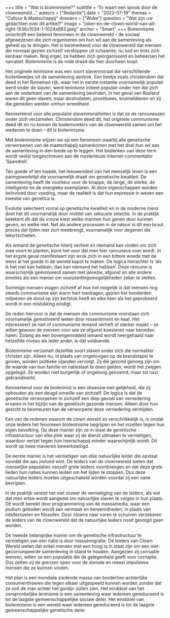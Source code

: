 +++
title = "Wat is bioleninisme?"
subtitle = "Er waart een spook door de clownwereld..."
auteurs = ["Redactie"]
date = "2022-07-19"
themas = "Cultuur & Maatschappij"
dossiers = ["Woke"]
question = "Wat zijn uw gedachten over dit artikel?"
image = "joker-en-de-clown-world-van-alt-right-1536x1024-1-1024x683.jpeg"
anchor = "Smart"
+++
Bioleninisme omschrijft een bekend fenomeen in de clownwereld – de sociaal afgewezenen die zich organiseren om hun wil aan de samenleving als geheel op te dringen. Het is kenmerkend voor de clownwereld dat mensen die normaal gezien zichzelf verstoppen uit schaamte, nu luid en trots zich kenbaar maken. Nog erger, ze hebben zich georganiseerd en beheersen het narratief. Bioleninisme is de rode draad die hier doorheen loopt.

Het originele leninisme was een soort slavenmoraal die verschillende buitenbeetjes uit de samenleving aantrok. Een beetje zoals christendom dat deed in het Romeinse rijk, waar het in eerste instantie voornamelijk populair werd onder de slaven, werd leninisme initieel populair onder hen die zich aan de onderkant van de samenleving bevinden. In het geval van Rusland waren dit geen slaven, maar alcoholisten, prostituees, kruimeldieven en zij die gemeden werden omhun wreedheid.

Kenmerkend voor alle populaire slavenmoraliteiten is dat ze de rancuneuzen onder zich verzamelen. Christendom deed dit, het originele communisme deed dit en nu komen de bodemvreters van de clownwereld samen om het wederom te doen – dit is bioleninisme.

Met bioleninisme wijzen we op een fenomeen waarbij alle genetische verworpenen van de maatschappij samenkomen met het doel hun wil aan de samenleving in den brede op te leggen. Het bedenken van deze term wordt veelal toegeschreven aan de mysterieuze internet-commentator ‘Spandrell’.

Ten goede of ten kwade, het leeuwendeel van het menselijk leven is een paringswedstijd die voornamelijk draait om genetische kwaliteit. De samenleving heeft de voorkeur voor de knappe, de lange, de sterke, de intelligente en de energieke exemplaren. Al deze eigenschappen worden beïnvloed door voeding, maar de realiteit is dat hun expressie in wezen een kwestie van genetica is.

Evolutie selecteert vooral op genetische kwaliteit en in de moderne mens doet het dit voornamelijk door middel van seksuele selectie. In de praktijk betekent dit dat de vrouw kiest welke mannen hun genen door kunnen geven, en welke niet. Net als andere processen in de natuur is dit een bruut proces dat lijden met zich meebrengt, voornamelijk voor degenen die tekortschieten.

Als iemand de genetische loterij verliest en niemand kan vinden om zich mee voort te planten, komt het voor dat men hier rancuneus over wordt. In het ergste geval manifesteert zijn wrok zich in een bittere woede met de wens al het goede in de wereld kapot te maken. De logica hierachter is ‘als ik het niet kan hebben, dan kan niemand het hebben’. Deze rancune is waarschijnlijk geëvolueerd samen met jaloezie, afgunst en alle andere emoties als een manier om voorplantingsmogelijkheden zeker te stellen.

Sommige mensen vragen zichzelf af hoe het mogelijk is dat mensen nog steeds communisme een warm hart toedragen, gezien het honderden miljoenen de dood op zijn kerfstok heeft en elke keer als het geprobeerd wordt in een mislukking eindigt.

De reden hiervoor is dat de mensen die communisme voorstaan zich voornamelijk gemotiveerd weten door ressentiment en haat. Het interesseert ze niet of communisme iemand verheft of sterker maakt – ze willen gewoon de mensen voor wie ze afgunst koesteren naar beneden halen. Zolang als een bovengemiddeld iemand wordt neergehaald naar hetzelfde niveau als ieder ander, is dat voldoende.

Bioleninisme verzamelt dezelfde soort slaven onder zich die normaliter christen zijn. Alleen nu, in plaats van ongelovigen op de brandstapel te gooien, worden politieke vijanden vervolgt. Zij die gezond genoeg zijn om de waarde van hun familie en natiestaat te doen gelden, wordt het zwijgen opgelegd. Ze worden niet burgerlijk of ongelovig genoemd, maar tot nazi gebrandmerkt.

Kenmerkend voor de bioleninist is een obsessie met gelijkheid, die zij ophouden als een deugd omwille van zichzelf. De logica is dat de genetische verworpenen in zichzelf een diep gevoel van vernedering ervaren in het bijzijn van de genetisch gezonde mensen. Alleen door hun gezicht te besmeuren kan de verworpene deze vernedering vermijden.

Een van de redenen waarom de clown wereld zo verschrikkelijk is, is omdat onze leiders het fenomeen bioleninisme begrijpen en het inzetten tegen hun eigen bevolking. Op deze manier zijn ze in staat de genetische infrastructuur van elke plek waar zij de dienst uitmaken te vernietigen, waardoor verzet tegen hun heerschappij minder waarschijnlijk wordt. Dit wordt op twee manieren bewerkstelligd.

De eerste manier is het vernietigen van elke natuurlijke leider die opstaat voordat die aan invloed wint. De leiders van de clownwereld weten dat menselijke populaties vanzelf grote leiders voortbrengen en dat deze grote lieden hun naties kunnen leiden om het lijden te stoppen. Dus deze natuurlijke leiders moeten uitgeschakeld worden voordat zij een natie bevrijden.

In de praktijk vereist het niet zozeer de vernietiging van de leiders, als wel dat men ertoe wordt aangezet om natuurlijke slaven te volgen in hun plaats. Dit wordt bereikt door programmering van de massamedia, waar een podium geboden wordt aan vermaak en beroemdheden, in plaats van intellectuelen en filosofen. Door clowns naar voren te schuiven verzekeren de leiders van de clownwereld dat de natuurlijke leiders nooit gevolgd gaan worden.

De tweede belangrijke manier om de genetische infrastructuur te vernietigen van een natie is door massamigratie. De leiders van Clown Wereld weten dat enkel mensen met een hoog iq in staat zijn om een niet-gecorrumpeerde samenleving in stand te houden. Aangezien zij corruptie wensen, willen ze een populatie die de gelegenheid geeft voor corruptie. Dus zetten zij de grenzen open voor de domste en meest impulsieve mensen die ze kunnen vinden.

Het plan is een mondiale ziedende massa van borderline-achterlijke consumenthoeren die tegen elkaar uitgespeeld kunnen worden zonder dat ze ooit de man achter het gordijn zullen zien. Het einddoel van het oorspronkelijke leninisme is een samenleving waar iedereen gereduceerd is tot de laagste gemeenschappelijke sociale deler. Het einddoel van bioleninisme is een wereld waar iedereen gereduceerd is tot de laagste gemeenschappelijke genetische deler.